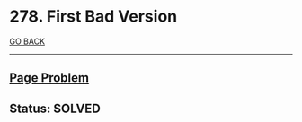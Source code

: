 # 278. First Bad Version

[GO BACK](../README.md)

___

## [Page Problem](https://leetcode.com/problems/first-bad-version/)

## Status: SOLVED
